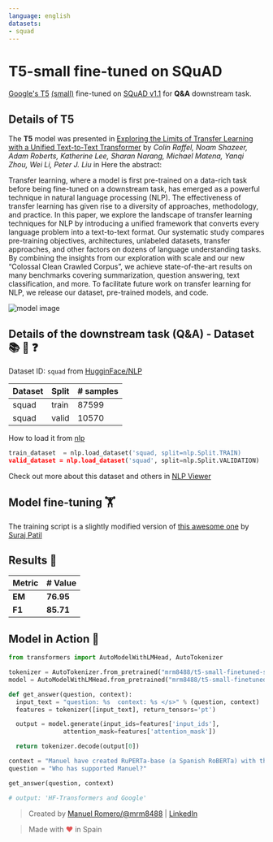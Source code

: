 ```yaml
---
language: english
datasets:
- squad
---
```


# T5-small fine-tuned on SQuAD

[Google's T5](https://ai.googleblog.com/2020/02/exploring-transfer-learning-with-t5.html) [(small)](https://huggingface.co/t5-small) fine-tuned on [SQuAD v1.1](https://rajpurkar.github.io/SQuAD-explorer/) for **Q&A** downstream task.

## Details of T5

The **T5** model was presented in [Exploring the Limits of Transfer Learning with a Unified Text-to-Text Transformer](https://arxiv.org/pdf/1910.10683.pdf) by *Colin Raffel, Noam Shazeer, Adam Roberts, Katherine Lee, Sharan Narang, Michael Matena, Yanqi Zhou, Wei Li, Peter J. Liu* in Here the abstract:

Transfer learning, where a model is first pre-trained on a data-rich task before being fine-tuned on a downstream task, has emerged as a powerful technique in natural language processing (NLP). The effectiveness of transfer learning has given rise to a diversity of approaches, methodology, and practice. In this paper, we explore the landscape of transfer learning techniques for NLP by introducing a unified framework that converts every language problem into a text-to-text format. Our systematic study compares pre-training objectives, architectures, unlabeled datasets, transfer approaches, and other factors on dozens of language understanding tasks. By combining the insights from our exploration with scale and our new “Colossal Clean Crawled Corpus”, we achieve state-of-the-art results on many benchmarks covering summarization, question answering, text classification, and more. To facilitate future work on transfer learning for NLP, we release our dataset, pre-trained models, and code.

![model image](https://i.imgur.com/jVFMMWR.png)


## Details of the downstream task (Q&A) - Dataset 📚 🧐 ❓

Dataset ID: ```squad``` from  [HugginFace/NLP](https://github.com/huggingface/nlp)

| Dataset  | Split | # samples |
| -------- | ----- | --------- |
| squad | train | 87599    |
| squad | valid  | 10570    |

How to load it from [nlp](https://github.com/huggingface/nlp)

```python
train_dataset  = nlp.load_dataset('squad, split=nlp.Split.TRAIN)
valid_dataset = nlp.load_dataset('squad', split=nlp.Split.VALIDATION)
```
Check out more about this dataset and others in [NLP Viewer](https://huggingface.co/nlp/viewer/)


## Model fine-tuning 🏋️‍

The training script is a slightly modified version of [this  awesome one](https://colab.research.google.com/github/patil-suraj/exploring-T5/blob/master/T5_on_TPU.ipynb) by [Suraj Patil](https://twitter.com/psuraj28)

## Results 📝

| Metric | # Value   |
| ------ | --------- |
| **EM** | **76.95** |
| **F1** | **85.71** |


## Model in Action 🚀

```python
from transformers import AutoModelWithLMHead, AutoTokenizer

tokenizer = AutoTokenizer.from_pretrained("mrm8488/t5-small-finetuned-squadv1")
model = AutoModelWithLMHead.from_pretrained("mrm8488/t5-small-finetuned-squadv1")

def get_answer(question, context):
  input_text = "question: %s  context: %s </s>" % (question, context)
  features = tokenizer([input_text], return_tensors='pt')

  output = model.generate(input_ids=features['input_ids'], 
               attention_mask=features['attention_mask'])

  return tokenizer.decode(output[0])

context = "Manuel have created RuPERTa-base (a Spanish RoBERTa) with the support of HF-Transformers and Google"
question = "Who has supported Manuel?"

get_answer(question, context)

# output: 'HF-Transformers and Google'
```

> Created by [Manuel Romero/@mrm8488](https://twitter.com/mrm8488) | [LinkedIn](https://www.linkedin.com/in/manuel-romero-cs/)

> Made with <span style="color: #e25555;">&hearts;</span> in Spain
